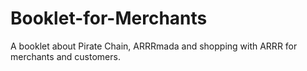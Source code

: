 # Booklet-for-Merchants
A booklet about Pirate Chain, ARRRmada and shopping with ARRR for merchants and customers.
